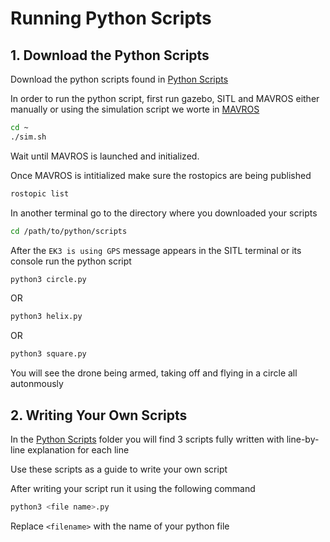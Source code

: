 # Running Python Scripts
## 1. Download the Python Scripts
Download the python scripts found in [Python Scripts](Example_Codes/Python)

In order to run the python script, first run gazebo, SITL and MAVROS either manually or using the simulation script we worte in [MAVROS](MAVROS.md)
```bash
cd ~
./sim.sh
```

Wait until MAVROS is launched and initialized.

Once MAVROS is intitialized make sure the rostopics are being published
```bash
rostopic list
```

In another terminal go to the directory where you downloaded your scripts
```bash
cd /path/to/python/scripts
```

After the `EK3 is using GPS` message appears in the SITL terminal or its console run the python script
```bash
python3 circle.py
```
OR
```bash
python3 helix.py
```
OR
```bash
python3 square.py
```
You will see the drone being armed, taking off and flying in a circle all autonmously


## 2. Writing Your Own Scripts
In the [Python Scripts](Example_Codes/Python) folder you will find 3 scripts fully written with line-by-line explanation for each line

Use these scripts as a guide to write your own script

After writing your script run it using the following command

```bash
python3 <file name>.py
```

Replace `<filename>` with the name of your python file